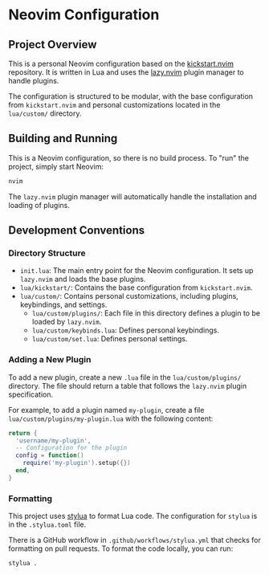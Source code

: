 # Neovim Configuration

## Project Overview

This is a personal Neovim configuration based on the [kickstart.nvim](https://github.com/nvim-lua/kickstart.nvim) repository. It is written in Lua and uses the [lazy.nvim](https://github.com/folke/lazy.nvim) plugin manager to handle plugins.

The configuration is structured to be modular, with the base configuration from `kickstart.nvim` and personal customizations located in the `lua/custom/` directory.

## Building and Running

This is a Neovim configuration, so there is no build process. To "run" the project, simply start Neovim:

```bash
nvim
```

The `lazy.nvim` plugin manager will automatically handle the installation and loading of plugins.

## Development Conventions

### Directory Structure

*   `init.lua`: The main entry point for the Neovim configuration. It sets up `lazy.nvim` and loads the base plugins.
*   `lua/kickstart/`: Contains the base configuration from `kickstart.nvim`.
*   `lua/custom/`: Contains personal customizations, including plugins, keybindings, and settings.
    *   `lua/custom/plugins/`: Each file in this directory defines a plugin to be loaded by `lazy.nvim`.
    *   `lua/custom/keybinds.lua`: Defines personal keybindings.
    *   `lua/custom/set.lua`: Defines personal settings.

### Adding a New Plugin

To add a new plugin, create a new `.lua` file in the `lua/custom/plugins/` directory. The file should return a table that follows the `lazy.nvim` plugin specification.

For example, to add a plugin named `my-plugin`, create a file `lua/custom/plugins/my-plugin.lua` with the following content:

```lua
return {
  'username/my-plugin',
  -- Configuration for the plugin
  config = function()
    require('my-plugin').setup({})
  end,
}
```

### Formatting

This project uses [stylua](https://github.com/JohnnyMorganz/StyLua) to format Lua code. The configuration for `stylua` is in the `.stylua.toml` file.

There is a GitHub workflow in `.github/workflows/stylua.yml` that checks for formatting on pull requests. To format the code locally, you can run:

```bash
stylua .
```
